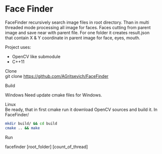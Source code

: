 # Face Finder

FaceFinder recursively search image files in root directory.
Than in multi threaded mode processing all image for faces.
Faces cutting from parent image and save near with parent file.
For one folder it creates result.json that contain X & Y coordinate in parent image for face, eyes, mouth.


Project uses: 
- OpenCV like submodule
- C++11

Clone  
git clone https://github.com/AGritsevich/FaceFinder

Build  

Windows 
Need update cmake files for Windows.

Linux  
Be ready, that in first cmake run it download OpenCV sources and build it.
In FaceFinder/
```bash
mkdir build/ && cd build
cmake .. && make
```
Run  

facefinder [root_folder] [count_of_thread]
